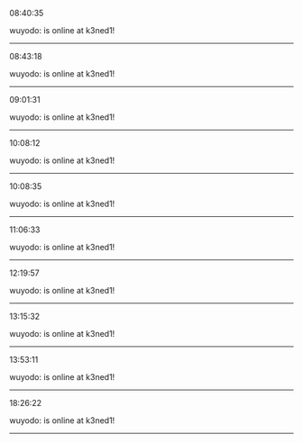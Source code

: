 08:40:35

wuyodo: is online at k3ned1!

---

08:43:18

wuyodo: is online at k3ned1!

---

09:01:31

wuyodo: is online at k3ned1!

---

10:08:12

wuyodo: is online at k3ned1!

---

10:08:35

wuyodo: is online at k3ned1!

---

11:06:33

wuyodo: is online at k3ned1!

---

                                                   12:19:57

wuyodo: is online at k3ned1!

---

13:15:32

wuyodo: is online at k3ned1!

---

13:53:11

wuyodo: is online at k3ned1!

---

18:26:22

wuyodo: is online at k3ned1!

---

